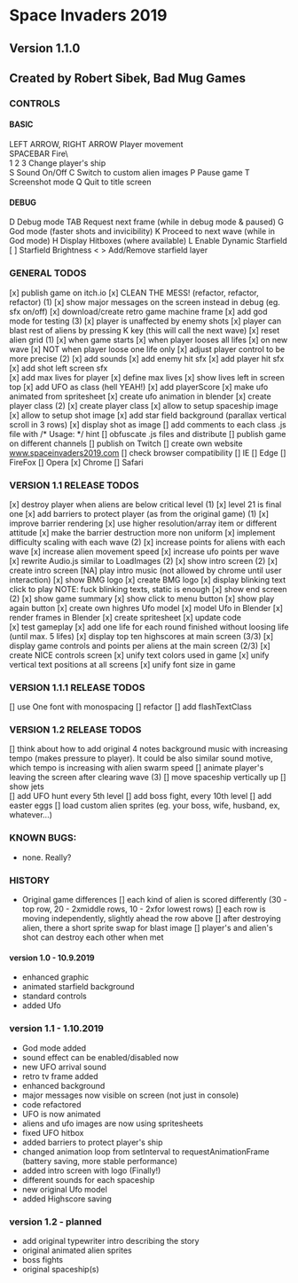 # Space Invaders 2019

## Version 1.1.0
## Created by Robert Sibek, Bad Mug Games

### CONTROLS
#### BASIC
LEFT ARROW, RIGHT ARROW		Player movement\
SPACEBAR                    Fire\		
1 2 3                       Change player's ship 		
S                           Sound On/Off
C                           Switch to custom alien images
P                           Pause game
T                           Screenshot mode
Q                           Quit to title screen
#### DEBUG
D                           Debug mode
TAB                         Request next frame (while in debug mode & paused)
G                           God mode (faster shots and invicibility)
K                           Proceed to next wave (while in God mode)
H                           Display Hitboxes (where available)
L                           Enable Dynamic Starfield
[ ]                         Starfield Brightness
< >                         Add/Remove starfield layer


### GENERAL TODOS

[x] publish game on itch.io
[x] CLEAN THE MESS! (refactor, refactor, refactor) (1)
[x] show major messages on the screen instead in debug (eg. sfx on/off)
[x] download/create retro game machine frame 
[x] add god mode for testing (3)
	[x] player is unaffected by enemy shots
	[x] player can blast rest of aliens by pressing K key (this will call the next wave)
[x] reset alien grid (1)
	[x] when game starts
	[x] when player looses all lifes
	[x] on new wave
	[x] NOT when player loose one life only
[x] adjust player control to be more precise (2)
[x] add sounds
	[x] add enemy hit sfx
	[x] add player hit sfx
	[x] add shot left screen sfx	
[x] add max lives for player
	[x] define max lives
	[x] show lives left in screen top
[x] add UFO as class (hell YEAH!)
[x] add playerScore
[x] make ufo animated from spritesheet
	[x] create ufo animation in blender
[x] create player class (2)
	[x] create player class
	[x] allow to setup spaceship image
	[x] allow to setup shot image
[x] add star field background (parallax vertical scroll in 3 rows)
[x] display shot as image
[] add comments to each class .js file with /* Usage: */ hint
[] obfuscate .js files and distribute
[] publish game on different channels
    [] publish on Twitch
    [] create own website www.spaceinvaders2019.com
[] check browser compatibility
    [] IE
    [] Edge
    [] FireFox
    [] Opera
    [x] Chrome
    [] Safari

### VERSION 1.1 RELEASE TODOS
[x] destroy player when aliens are below critical level (1)
[x] level 21 is final one 
[x] add barriers to protect player (as from the original game) (1)
[x] improve barrier rendering
	[x] use higher resolution/array item or different attitude
	[x] make the barrier destruction more non uniform
[x] implement difficulty scaling with each wave (2)
	[x] increase points for aliens with each wave
	[x] increase alien movement speed
	[x] increase ufo points per wave
[x] rewrite Audio.js similar to LoadImages (2)
[x] show intro screen (2)
    [x] create intro screen
    [NA] play intro music (not allowed by chrome until user interaction)
    [x] show BMG logo
        [x] create BMG logo
    [x] display blinking text click to play 
            NOTE: fuck blinking texts, static is enough
[x] show end screen (2)
    [x] show game summary
        [x] show click to menu button
        [x] show play again button
[x] create own highres Ufo model
    [x] model Ufo in Blender
    [x] render frames in Blender
    [x] create spritesheet
    [x] update code        
[x] test gameplay
[x] add one life for each round finished without loosing life (until max. 5 lifes)
[x] display top ten highscores at main screen (3/3)
[x] display game controls and points per aliens at the main screen (2/3)
    [x] create NICE controls screen
[x] unify text colors used in game
[x] unify vertical text positions at all screens
[x] unify font size in game

### VERSION 1.1.1 RELEASE TODOS
[] use One font with monospacing
[] refactor
[] add flashTextClass

### VERSION 1.2 RELEASE TODOS
[] think about how to add original 4 notes background music with increasing tempo (makes pressure to player). It could be also similar sound motive, which tempo is increasing with alien swarm speed
[] animate player's leaving the screen after clearing wave (3)
    [] move spaceship vertically up
    [] show jets    
[] add UFO hunt every 5th level
[] add boss fight, every 10th level
[] add easter eggs
    [] load custom alien sprites (eg. your boss, wife, husband, ex, whatever...)

### KNOWN BUGS:
- none. Really?

### HISTORY
- Original game differences
    [] each kind of alien is scored differently (30 - top row, 20 - 2xmiddle rows, 10 - 2xfor lowest rows)
    [] each row is moving independently, slightly ahead the row above
    [] after destroying alien, there a short sprite swap for blast image
    [] player's and alien's shot can destroy each other when met
    
#### version 1.0 - 10.9.2019
- enhanced graphic
- animated starfield background
- standard controls
- added Ufo

### version 1.1 - 1.10.2019
- God mode added
- sound effect can be enabled/disabled now
- new UFO arrival sound
- retro tv frame added
- enhanced background
- major messages now visible on screen (not just in console)
- code refactored
- UFO is now animated
- aliens and ufo images are now using spritesheets
- fixed UFO hitbox
- added barriers to protect player's ship
- changed animation loop from setInterval to requestAnimationFrame (battery saving, more stable performance)
- added intro screen with logo (Finally!)
- different sounds for each spaceship
- new original Ufo model
- added Highscore saving

### version 1.2 - planned
- add original typewriter intro describing the story
- original animated alien sprites
- boss fights
- original spaceship(s)